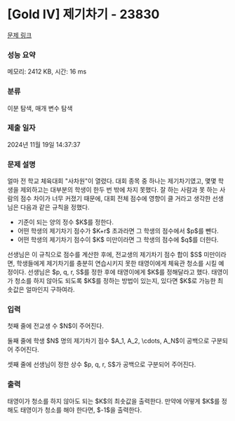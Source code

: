 # [Gold IV] 제기차기 - 23830 

[문제 링크](https://www.acmicpc.net/problem/23830) 

### 성능 요약

메모리: 2412 KB, 시간: 16 ms

### 분류

이분 탐색, 매개 변수 탐색

### 제출 일자

2024년 11월 19일 14:37:37

### 문제 설명

<p>얼마 전 학교 체육대회 "사차원"이 열렸다. 대회 종목 중 하나는 제기차기였고, 몇몇 학생을 제외하고는 대부분의 학생이 한두 번 밖에 차지 못했다. 잘 하는 사람과 못 하는 사람의 점수 차이가 너무 커졌기 때문에, 대회 전체 점수에 영향이 클 거라고 생각한 선생님은 다음과 같은 규칙을 정했다.</p>

<ul>
	<li>기준이 되는 양의 정수 $K$를 정한다.</li>
	<li>어떤 학생의 제기차기 점수가 $K+r$ 초과라면 그 학생의 점수에서 $p$를 뺀다.</li>
	<li>어떤 학생의 제기차기 점수이 $K$ 미만이라면 그 학생의 점수에 $q$를 더한다.</li>
</ul>

<p>선생님은 이 규칙으로 점수를 계산한 후에, 전교생의 제기차기 점수 합이 $S$ 미만이라면, 학생들에게 제기차기를 충분히 연습시키지 못한 태영이에게 체육관 청소를 시킬 예정이다. 선생님은 $p, q, r, S$를 정한 후에 태영이에게 $K$를 정해달라고 했다. 태영이가 청소를 하지 않아도 되도록 $K$를 정하는 방법이 있는지, 있다면 $K$로 가능한 최솟값은 얼마인지 구하여라.</p>

### 입력 

 <p>첫째 줄에 전교생 수 $N$이 주어진다.</p>

<p>둘째 줄에 학생 $N$ 명의 제기차기 점수 $A_1, A_2, \cdots, A_N$이 공백으로 구분되어 주어진다.</p>

<p>셋째 줄에 선생님이 정한 상수 $p, q, r, S$가 공백으로 구분되어 주어진다.</p>

### 출력 

 <p>태영이가 청소를 하지 않아도 되는 $K$의 최솟값을 출력한다. 만약에 어떻게 $K$를 정해도 태영이가 청소를 해야 한다면,  $-1$을 출력한다.</p>

